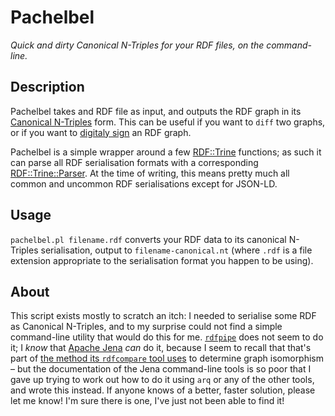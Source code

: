 # Pachelbel

*Quick and dirty Canonical N-Triples for your RDF files, on the command-line.*

## Description

Pachelbel takes and RDF file as input, and outputs the RDF graph in its [Canonical N-Triples](https://www.w3.org/TR/n-triples/#canonical-ntriples) form. This can be useful if you want to `diff` two graphs, or if you want to [digitaly sign](http://www.hpl.hp.com/techreports/2003/HPL-2003-142.pdf) an RDF graph.

Pachelbel is a simple wrapper around a few [RDF::Trine](https://metacpan.org/pod/RDF::Trine) functions; as such it can parse all RDF serialisation formats with a corresponding [RDF::Trine::Parser](https://metacpan.org/pod/RDF::Trine::Parser). At the time of writing, this means pretty much all common and uncommon RDF serialisations except for JSON-LD.

## Usage

`pachelbel.pl filename.rdf` converts your RDF data to its canonical N-Triples serialisation, output to `filename-canonical.nt` (where `.rdf` is a file extension appropriate to the serialisation format you happen to be using).

## About

This script exists mostly to scratch an itch: I needed to serialise some RDF as Canonical N-Triples, and to my surprise could not find a simple command-line utility that would do this for me. [`rdfpipe`](https://rdflib.readthedocs.io/en/stable/apidocs/rdflib.tools.html#module-rdflib.tools.rdfpipe) does not seem to do it; I *know* that [Apache Jena](https://jena.apache.org/) *can* do it, because I seem to recall that that's part of [the method its `rdfcompare` tool uses](http://blog.datagraph.org/2010/03/rdf-isomorphism) to determine graph isomorphism – but the documentation of the Jena command-line tools is so poor that I gave up trying to work out how to do it using `arq` or any of the other tools, and wrote this instead. If anyone knows of a better, faster solution, please let me know! I'm sure there is one, I've just not been able to find it!
